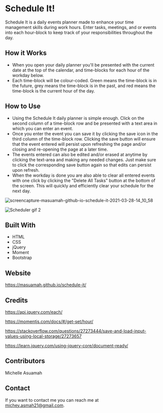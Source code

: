 # Schedule It!

Schedule It is a daily events planner made to enhance your time management skills during work hours. Enter tasks, meetings, 
and or events into each hour-block to keep track of your responsibilities throughout the day.

## How it Works

* When you open your daily planner you'll be presented with the current date at the top of the calendar, and time-blocks for each hour of the workday below.
* Each time-block will be colour-coded. Green means the time-block is in the future, grey means the time-block is in the past, and red means 
the time-block is the current hour of the day. 

## How to Use

* Using the Schedule It daily planner is simple enough. Click on the second column of a time-block row and be presented with a text area in which you 
can enter an event.
* Once you enter the event you can save it by clicking the save icon in the third column of the time-block row. Clicking the save button will ensure 
that the event entered will persist upon refreshing the page and/or closing and re-opening the page at a later time.
* The events entered can also be edited and/or erased at anytime by clicking the text-area and making any needed changes. Just make sure to click 
the corresponding save button again so that edits can persist upon refresh.
* When the workday is done you are also able to clear all entered events with one click by clicking the "Delete All Tasks" button at the bottom of the 
screen. This will quickly and efficiently clear your schedule for the next day.

![screencapture-masuamah-github-io-schedule-it-2021-03-28-14_10_58](https://user-images.githubusercontent.com/77217156/112763541-d981d200-8fd2-11eb-992f-d92d7882022c.png)

![Scheduler gif 2](https://user-images.githubusercontent.com/77217156/112763571-fe764500-8fd2-11eb-995e-ab9a7c26d44a.gif)

## Built With
* HTML
* CSS
* jQuery
* Moment
* Bootstrap

## Website
https://masuamah.github.io/schedule-it/

## Credits

https://api.jquery.com/each/

https://momentjs.com/docs/#/get-set/hour/

https://stackoverflow.com/questions/27273444/save-and-load-input-values-using-local-storage/27273657

https://learn.jquery.com/using-jquery-core/document-ready/

## Contributors
Michelle Asuamah

## Contact
If you want to contact me you can reach me at michey.asmah21@gmail.com.


